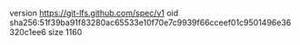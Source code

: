 version https://git-lfs.github.com/spec/v1
oid sha256:51f39ba91f83280ac65533e10f70e7c9939f66cceef01c9501496e36320c1ee6
size 1160
